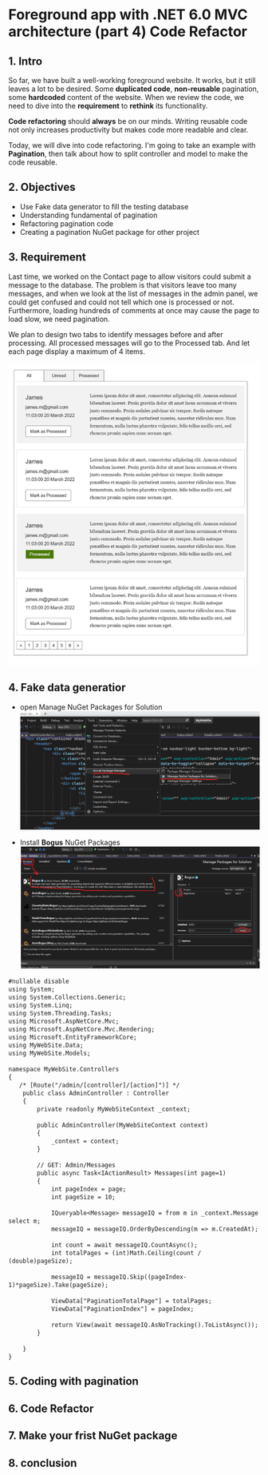 # Foreground app with .NET 6.0 MVC architecture (part 4) Code Refactor

## 1. Intro

So far, we have built a well-working foreground website. It works, but it still leaves a lot to be desired. Some **duplicated code**, **non-reusable** pagination, some **hardcoded** content of the website. When we review the code, we need to dive into the **requirement** to **rethink** its functionality.

**Code refactoring** should **always** be on our minds. Writing reusable code not only increases productivity but makes code more readable and clear.

Today, we will dive into code refactoring. I'm going to take an example with **Pagination**, then talk about how to split controller and model to make the code reusable.

## 2. Objectives

- Use Fake data generator to fill the testing database
- Understanding fundamental of pagination
- Refactoring pagination code
- Creating a pagination NuGet package for other project

## 3. Requirement

Last time, we worked on the Contact page to allow visitors could submit a message to the database. The problem is that visitors leave too many messages, and when we look at the list of messages in the admin panel, we could get confused and could not tell which one is processed or not. Furthermore, loading hundreds of comments at once may cause the page to load slow, we need pagination.

We plan to design two tabs to identify messages before and after processing. All processed messages will go to the Processed tab. And let each page display a maximum of 4 items.

![prototype of messages](../pic/06_code_refactoring_pagination/01-prototype-message-admin-panel.png)

## 4. Fake data generatior

- open Manage NuGet Packages for Solution
  ![Manage NuGet Packages](../pic/06_code_refactoring_pagination/02-manage-nuget-packages.png)

- Install **Bogus** NuGet Packages
  ![install bogus](../pic/06_code_refactoring_pagination/03-install-bogus.png)

```cs{1,3,8-12}
#nullable disable
using System;
using System.Collections.Generic;
using System.Linq;
using System.Threading.Tasks;
using Microsoft.AspNetCore.Mvc;
using Microsoft.AspNetCore.Mvc.Rendering;
using Microsoft.EntityFrameworkCore;
using MyWebSite.Data;
using MyWebSite.Models;

namespace MyWebSite.Controllers
{
   /* [Route("/admin/[controller]/[action]")] */
    public class AdminController : Controller
    {
        private readonly MyWebSiteContext _context;

        public AdminController(MyWebSiteContext context)
        {
            _context = context;
        }

        // GET: Admin/Messages
        public async Task<IActionResult> Messages(int page=1)
        {
            int pageIndex = page;
            int pageSize = 10;

            IQueryable<Message> messageIQ = from m in _context.Message select m;
            messageIQ = messageIQ.OrderByDescending(m => m.CreatedAt);

            int count = await messageIQ.CountAsync();
            int totalPages = (int)Math.Ceiling(count / (double)pageSize);

            messageIQ = messageIQ.Skip((pageIndex-1)*pageSize).Take(pageSize);

            ViewData["PaginationTotalPage"] = totalPages;
            ViewData["PaginationIndex"] = pageIndex;

            return View(await messageIQ.AsNoTracking().ToListAsync());
        }

    }
}

```

## 5. Coding with pagination

## 6. Code Refactor

## 7. Make your frist NuGet package

## 8. conclusion
